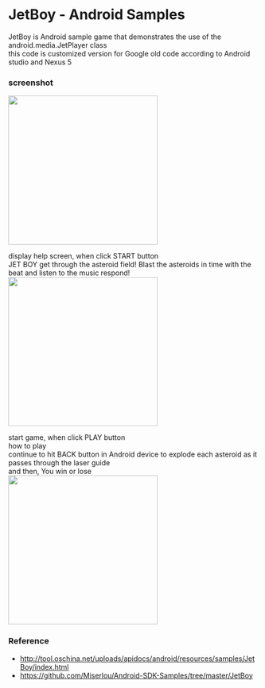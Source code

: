 JetBoy - Android Samples
===============

JetBoy is Android sample game that demonstrates the use of the android.media.JetPlayer class<br/>
this code is customized version for Google old code according to Android studio and Nexus 5<br/>


### screenshot <br/>
<image src="https://raw.githubusercontent.com/ohwada/Android_Samples/master/JetBoy/screenshot/jetboy_start.png" width="300" /><br/>

display help screen, when click START button <br/>
JET BOY get through the asteroid field! Blast the asteroids in time with the beat and listen to the music respond! <br/>
<image src="https://raw.githubusercontent.com/ohwada/Android_Samples/master/JetBoy/screenshot/jetboy_play.png" width="300" /><br/>

start game, when click PLAY button <br/>
how to play <br/>
continue to hit  BACK button in Android device to explode each asteroid as it passes through the laser guide<br/>
and then, You win or lose<br/>
<image src="https://raw.githubusercontent.com/ohwada/Android_Samples/master/JetBoy/screenshot/jetboy_win.png" width="300" /><br/>

### Reference <br/>
* http://tool.oschina.net/uploads/apidocs/android/resources/samples/JetBoy/index.html
 * https://github.com/Miserlou/Android-SDK-Samples/tree/master/JetBoy
